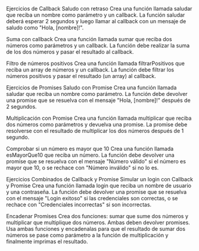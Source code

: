 Ejercicios de Callback
Saludo con retraso
Crea una función llamada saludar que reciba un nombre como parámetro y un callback. La función saludar deberá esperar 2 segundos y luego llamar al callback con un mensaje de saludo como "Hola, [nombre]!".

Suma con callback
Crea una función llamada sumar que reciba dos números como parámetros y un callback. La función debe realizar la suma de los dos números y pasar el resultado al callback.

Filtro de números positivos
Crea una función llamada filtrarPositivos que reciba un array de números y un callback. La función debe filtrar los números positivos y pasar el resultado (un array) al callback.

Ejercicios de Promises
Saludo con Promise
Crea una función llamada saludar que reciba un nombre como parámetro. La función debe devolver una promise que se resuelva con el mensaje "Hola, [nombre]!" después de 2 segundos.

Multiplicación con Promise
Crea una función llamada multiplicar que reciba dos números como parámetros y devuelva una promise. La promise debe resolverse con el resultado de multiplicar los dos números después de 1 segundo.

Comprobar si un número es mayor que 10
Crea una función llamada esMayorQue10 que reciba un número. La función debe devolver una promise que se resuelva con el mensaje "Número válido" si el número es mayor que 10, o se rechace con "Número inválido" si no lo es.

Ejercicios Combinados de Callback y Promise
Simular un login con Callback y Promise
Crea una función llamada login que reciba un nombre de usuario y una contraseña. La función debe devolver una promise que se resuelva con el mensaje "Login exitoso" si las credenciales son correctas, o se rechace con "Credenciales incorrectas" si son incorrectas.

Encadenar Promises
Crea dos funciones: sumar que sume dos números y multiplicar que multiplique dos números. Ambas deben devolver promises. Usa ambas funciones y encadenalas para que el resultado de sumar dos números se pase como parámetro a la función de multiplicación y finalmente imprimas el resultado.